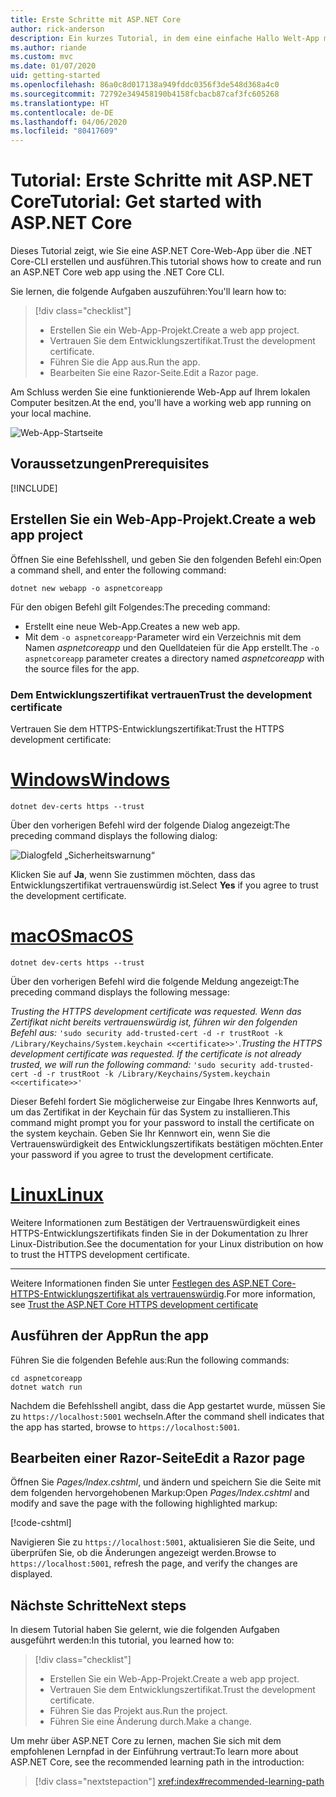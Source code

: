 ```yaml
---
title: Erste Schritte mit ASP.NET Core
author: rick-anderson
description: Ein kurzes Tutorial, in dem eine einfache Hallo Welt-App mit ASP.NET Core erstellt und ausgeführt wird.
ms.author: riande
ms.custom: mvc
ms.date: 01/07/2020
uid: getting-started
ms.openlocfilehash: 86a0c8d017138a949fddc0356f3de548d368a4c0
ms.sourcegitcommit: 72792e349458190b4158fcbacb87caf3fc605268
ms.translationtype: HT
ms.contentlocale: de-DE
ms.lasthandoff: 04/06/2020
ms.locfileid: "80417609"
---
```

# <a name="tutorial-get-started-with-aspnet-core"></a><span data-ttu-id="513b4-103">Tutorial: Erste Schritte mit ASP.NET Core</span><span class="sxs-lookup"><span data-stu-id="513b4-103">Tutorial: Get started with ASP.NET Core</span></span>

<span data-ttu-id="513b4-104">Dieses Tutorial zeigt, wie Sie eine ASP.NET Core-Web-App über die .NET Core-CLI erstellen und ausführen.</span><span class="sxs-lookup"><span data-stu-id="513b4-104">This tutorial shows how to create and run an ASP.NET Core web app using the .NET Core CLI.</span></span>

<span data-ttu-id="513b4-105">Sie lernen, die folgende Aufgaben auszuführen:</span><span class="sxs-lookup"><span data-stu-id="513b4-105">You'll learn how to:</span></span>

> [!div class="checklist"]
> * <span data-ttu-id="513b4-106">Erstellen Sie ein Web-App-Projekt.</span><span class="sxs-lookup"><span data-stu-id="513b4-106">Create a web app project.</span></span>
> * <span data-ttu-id="513b4-107">Vertrauen Sie dem Entwicklungszertifikat.</span><span class="sxs-lookup"><span data-stu-id="513b4-107">Trust the development certificate.</span></span>
> * <span data-ttu-id="513b4-108">Führen Sie die App aus.</span><span class="sxs-lookup"><span data-stu-id="513b4-108">Run the app.</span></span>
> * <span data-ttu-id="513b4-109">Bearbeiten Sie eine Razor-Seite.</span><span class="sxs-lookup"><span data-stu-id="513b4-109">Edit a Razor page.</span></span>

<span data-ttu-id="513b4-110">Am Schluss werden Sie eine funktionierende Web-App auf Ihrem lokalen Computer besitzen.</span><span class="sxs-lookup"><span data-stu-id="513b4-110">At the end, you'll have a working web app running on your local machine.</span></span>

![Web-App-Startseite](_static/home-page.png)

## <a name="prerequisites"></a><span data-ttu-id="513b4-112">Voraussetzungen</span><span class="sxs-lookup"><span data-stu-id="513b4-112">Prerequisites</span></span>

[!INCLUDE[](~/includes/3.1-SDK.md)]

## <a name="create-a-web-app-project"></a><span data-ttu-id="513b4-113">Erstellen Sie ein Web-App-Projekt.</span><span class="sxs-lookup"><span data-stu-id="513b4-113">Create a web app project</span></span>

<span data-ttu-id="513b4-114">Öffnen Sie eine Befehlsshell, und geben Sie den folgenden Befehl ein:</span><span class="sxs-lookup"><span data-stu-id="513b4-114">Open a command shell, and enter the following command:</span></span>

```dotnetcli
dotnet new webapp -o aspnetcoreapp
```

<span data-ttu-id="513b4-115">Für den obigen Befehl gilt Folgendes:</span><span class="sxs-lookup"><span data-stu-id="513b4-115">The preceding command:</span></span>

* <span data-ttu-id="513b4-116">Erstellt eine neue Web-App.</span><span class="sxs-lookup"><span data-stu-id="513b4-116">Creates a new web app.</span></span>  
* <span data-ttu-id="513b4-117">Mit dem `-o aspnetcoreapp`-Parameter wird ein Verzeichnis mit dem Namen *aspnetcoreapp* und den Quelldateien für die App erstellt.</span><span class="sxs-lookup"><span data-stu-id="513b4-117">The `-o aspnetcoreapp` parameter creates a directory named *aspnetcoreapp* with the source files for the app.</span></span>

### <a name="trust-the-development-certificate"></a><span data-ttu-id="513b4-118">Dem Entwicklungszertifikat vertrauen</span><span class="sxs-lookup"><span data-stu-id="513b4-118">Trust the development certificate</span></span>

<span data-ttu-id="513b4-119">Vertrauen Sie dem HTTPS-Entwicklungszertifikat:</span><span class="sxs-lookup"><span data-stu-id="513b4-119">Trust the HTTPS development certificate:</span></span>

# <a name="windows"></a>[<span data-ttu-id="513b4-120">Windows</span><span class="sxs-lookup"><span data-stu-id="513b4-120">Windows</span></span>](#tab/windows)

```dotnetcli
dotnet dev-certs https --trust
```

<span data-ttu-id="513b4-121">Über den vorherigen Befehl wird der folgende Dialog angezeigt:</span><span class="sxs-lookup"><span data-stu-id="513b4-121">The preceding command displays the following dialog:</span></span>

![Dialogfeld „Sicherheitswarnung“](~/getting-started/_static/cert.png)

<span data-ttu-id="513b4-123">Klicken Sie auf **Ja**, wenn Sie zustimmen möchten, dass das Entwicklungszertifikat vertrauenswürdig ist.</span><span class="sxs-lookup"><span data-stu-id="513b4-123">Select **Yes** if you agree to trust the development certificate.</span></span>

# <a name="macos"></a>[<span data-ttu-id="513b4-124">macOS</span><span class="sxs-lookup"><span data-stu-id="513b4-124">macOS</span></span>](#tab/macos)

```dotnetcli
dotnet dev-certs https --trust
```

<span data-ttu-id="513b4-125">Über den vorherigen Befehl wird die folgende Meldung angezeigt:</span><span class="sxs-lookup"><span data-stu-id="513b4-125">The preceding command displays the following message:</span></span>

<span data-ttu-id="513b4-126">*Trusting the HTTPS development certificate was requested. Wenn das Zertifikat nicht bereits vertrauenswürdig ist, führen wir den folgenden Befehl aus:*  `'sudo security add-trusted-cert -d -r trustRoot -k /Library/Keychains/System.keychain <<certificate>>'`.</span><span class="sxs-lookup"><span data-stu-id="513b4-126">*Trusting the HTTPS development certificate was requested. If the certificate is not already trusted, we will run the following command:* `'sudo security add-trusted-cert -d -r trustRoot -k /Library/Keychains/System.keychain <<certificate>>'`</span></span>

<span data-ttu-id="513b4-127">Dieser Befehl fordert Sie möglicherweise zur Eingabe Ihres Kennworts auf, um das Zertifikat in der Keychain für das System zu installieren.</span><span class="sxs-lookup"><span data-stu-id="513b4-127">This command might prompt you for your password to install the certificate on the system keychain.</span></span> <span data-ttu-id="513b4-128">Geben Sie Ihr Kennwort ein, wenn Sie die Vertrauenswürdigkeit des Entwicklungszertifikats bestätigen möchten.</span><span class="sxs-lookup"><span data-stu-id="513b4-128">Enter your password if you agree to trust the development certificate.</span></span>

# <a name="linux"></a>[<span data-ttu-id="513b4-129">Linux</span><span class="sxs-lookup"><span data-stu-id="513b4-129">Linux</span></span>](#tab/linux)

<span data-ttu-id="513b4-130">Weitere Informationen zum Bestätigen der Vertrauenswürdigkeit eines HTTPS-Entwicklungszertifikats finden Sie in der Dokumentation zu Ihrer Linux-Distribution.</span><span class="sxs-lookup"><span data-stu-id="513b4-130">See the documentation for your Linux distribution on how to trust the HTTPS development certificate.</span></span>

---

<span data-ttu-id="513b4-131">Weitere Informationen finden Sie unter [Festlegen des ASP.NET Core-HTTPS-Entwicklungszertifikat als vertrauenswürdig](xref:security/enforcing-ssl#trust-the-aspnet-core-https-development-certificate-on-windows-and-macos).</span><span class="sxs-lookup"><span data-stu-id="513b4-131">For more information, see [Trust the ASP.NET Core HTTPS development certificate](xref:security/enforcing-ssl#trust-the-aspnet-core-https-development-certificate-on-windows-and-macos)</span></span>

## <a name="run-the-app"></a><span data-ttu-id="513b4-132">Ausführen der App</span><span class="sxs-lookup"><span data-stu-id="513b4-132">Run the app</span></span>

<span data-ttu-id="513b4-133">Führen Sie die folgenden Befehle aus:</span><span class="sxs-lookup"><span data-stu-id="513b4-133">Run the following commands:</span></span>

```dotnetcli
cd aspnetcoreapp
dotnet watch run
```

<span data-ttu-id="513b4-134">Nachdem die Befehlsshell angibt, dass die App gestartet wurde, müssen Sie zu `https://localhost:5001` wechseln.</span><span class="sxs-lookup"><span data-stu-id="513b4-134">After the command shell indicates that the app has started, browse to `https://localhost:5001`.</span></span>

## <a name="edit-a-razor-page"></a><span data-ttu-id="513b4-135">Bearbeiten einer Razor-Seite</span><span class="sxs-lookup"><span data-stu-id="513b4-135">Edit a Razor page</span></span>

<span data-ttu-id="513b4-136">Öffnen Sie *Pages/Index.cshtml*, und ändern und speichern Sie die Seite mit dem folgenden hervorgehobenen Markup:</span><span class="sxs-lookup"><span data-stu-id="513b4-136">Open *Pages/Index.cshtml* and modify and save the page with the following highlighted markup:</span></span>

[!code-cshtml[](sample/index.cshtml?highlight=9)]

<span data-ttu-id="513b4-137">Navigieren Sie zu `https://localhost:5001`, aktualisieren Sie die Seite, und überprüfen Sie, ob die Änderungen angezeigt werden.</span><span class="sxs-lookup"><span data-stu-id="513b4-137">Browse to `https://localhost:5001`, refresh the page, and verify the changes are displayed.</span></span>

## <a name="next-steps"></a><span data-ttu-id="513b4-138">Nächste Schritte</span><span class="sxs-lookup"><span data-stu-id="513b4-138">Next steps</span></span>

<span data-ttu-id="513b4-139">In diesem Tutorial haben Sie gelernt, wie die folgenden Aufgaben ausgeführt werden:</span><span class="sxs-lookup"><span data-stu-id="513b4-139">In this tutorial, you learned how to:</span></span>

> [!div class="checklist"]
> * <span data-ttu-id="513b4-140">Erstellen Sie ein Web-App-Projekt.</span><span class="sxs-lookup"><span data-stu-id="513b4-140">Create a web app project.</span></span>
> * <span data-ttu-id="513b4-141">Vertrauen Sie dem Entwicklungszertifikat.</span><span class="sxs-lookup"><span data-stu-id="513b4-141">Trust the development certificate.</span></span>
> * <span data-ttu-id="513b4-142">Führen Sie das Projekt aus.</span><span class="sxs-lookup"><span data-stu-id="513b4-142">Run the project.</span></span>
> * <span data-ttu-id="513b4-143">Führen Sie eine Änderung durch.</span><span class="sxs-lookup"><span data-stu-id="513b4-143">Make a change.</span></span>

<span data-ttu-id="513b4-144">Um mehr über ASP.NET Core zu lernen, machen Sie sich mit dem empfohlenen Lernpfad in der Einführung vertraut:</span><span class="sxs-lookup"><span data-stu-id="513b4-144">To learn more about ASP.NET Core, see the recommended learning path in the introduction:</span></span>

> [!div class="nextstepaction"]
> <xref:index#recommended-learning-path>
